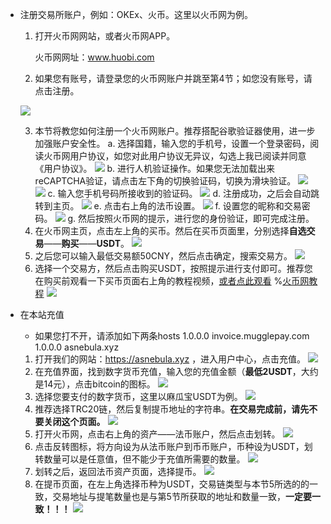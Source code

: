  - 注册交易所账户，例如：OKEx、火币。这里以火币网为例。
	1. 打开火币网网站，或者火币网APP。
	
	   火币网网址：www.huobi.com

	2. 如果您有账号，请登录您的火币网账户并跳至第4节；如您没有账号，请点击注册。
	
	![](https://cdn.jsdelivr.net/gh/LeiJun-ASNebula/ASNebula_Images/Document/1.jpg)
	
	3. 本节将教您如何注册一个火币网账户。推荐搭配谷歌验证器使用，进一步加强账户安全性。
		a. 选择国籍，输入您的手机号，设置一个登录密码，阅读火币网用户协议，如您对此用户协议无异议，勾选上我已阅读并同意《用户协议》。
		   ![](https://cdn.jsdelivr.net/gh/LeiJun-ASNebula/ASNebula_Images/Document/2.jpg)
		b. 进行人机验证操作。如果您无法加载出来reCAPTCHA验证，请点击左下角的切换验证码，切换为滑块验证。
		   ![](https://cdn.jsdelivr.net/gh/LeiJun-ASNebula/ASNebula_Images/Document/3.jpg)
		   ![](https://cdn.jsdelivr.net/gh/LeiJun-ASNebula/ASNebula_Images/Document/4.jpg)
		c. 输入您手机号码所接收到的验证码。
		   ![](https://cdn.jsdelivr.net/gh/LeiJun-ASNebula/ASNebula_Images/Document/5.jpg)
		d. 注册成功，之后会自动跳转到主页。
		   ![](https://cdn.jsdelivr.net/gh/LeiJun-ASNebula/ASNebula_Images/Document/6.jpg)
		e. 点击右上角的法币设置。
		   ![](https://cdn.jsdelivr.net/gh/LeiJun-ASNebula/ASNebula_Images/Document/7.jpg)
		f. 设置您的昵称和交易密码。
		   ![](https://cdn.jsdelivr.net/gh/LeiJun-ASNebula/ASNebula_Images/Document/8.jpg)
		g. 然后按照火币网的提示，进行您的身份验证，即可完成注册。
	4. 在火币网主页，点击左上角的买币。然后在买币页面里，分别选择**自选交易**——**购买**——**USDT**。
	   ![](https://cdn.jsdelivr.net/gh/LeiJun-ASNebula/ASNebula_Images/Document/9.jpg)
	5. 之后您可以输入最低交易额50CNY，然后点击确定，搜索交易方。
	   ![](https://cdn.jsdelivr.net/gh/LeiJun-ASNebula/ASNebula_Images/Document/10.jpg)
	6. 选择一个交易方，然后点击购买USDT，按照提示进行支付即可。推荐您在购买前观看一下买币页面右上角的教程视频，[或者点此观看](https://file.ri16.com/common/video/help/otc-web-zh.mp4)
	   %[火币网教程](https://file.ri16.com/common/video/help/otc-web-zh.mp4)
	   ![](https://cdn.jsdelivr.net/gh/LeiJun-ASNebula/ASNebula_Images/Document/11.jpg)

 - 在本站充值
	 - 如果您打不开，请添加如下两条hosts
	   1.0.0.0 invoice.mugglepay.com
	   1.0.0.0 asnebula.xyz

	1. 打开我们的网站：https://asnebula.xyz ，进入用户中心，点击充值。
	   ![](https://cdn.jsdelivr.net/gh/LeiJun-ASNebula/ASNebula_Images/Document/12.jpg)
	2. 在充值界面，找到数字货币充值，输入您的充值金额（**最低2USDT**，大约是14元），点击bitcoin的图标。
	   ![](https://cdn.jsdelivr.net/gh/LeiJun-ASNebula/ASNebula_Images/Document/13.jpg)
	3. 选择您要支付的数字货币，这里以麻瓜宝USDT为例。
	   ![](https://cdn.jsdelivr.net/gh/LeiJun-ASNebula/ASNebula_Images/Document/14.jpg)
	4. 推荐选择TRC20链，然后复制提币地址的字符串。**在交易完成前，请先不要关闭这个页面。**
	   ![](https://cdn.jsdelivr.net/gh/LeiJun-ASNebula/ASNebula_Images/Document/15.jpg)
	5. 打开火币网，点击右上角的资产——法币账户，然后点击划转。
	   ![](https://cdn.jsdelivr.net/gh/LeiJun-ASNebula/ASNebula_Images/Document/16.jpg)
	6. 点击反转图标，将方向设为从法币账户到币币账户，币种设为USDT，划转数量可以是任意值，但不能少于充值所需要的数量。
	   ![](https://cdn.jsdelivr.net/gh/LeiJun-ASNebula/ASNebula_Images/Document/17.jpg)
	7. 划转之后，返回法币资产页面，选择提币。
	   ![](https://cdn.jsdelivr.net/gh/LeiJun-ASNebula/ASNebula_Images/Document/16.jpg)
	8. 在提币页面，在左上角选择币种为USDT，交易链类型与本节5所选的的一致，交易地址与提笔数量也是与第5节所获取的地址和数量一致，**一定要一致！！！**
	   ![](https://cdn.jsdelivr.net/gh/LeiJun-ASNebula/ASNebula_Images/Document/18.jpg)
